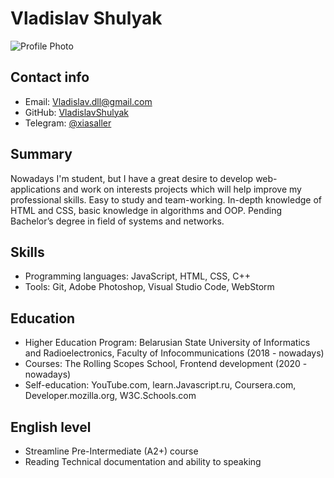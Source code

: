 # Vladislav Shulyak
![Profile Photo](https://i.ibb.co/r7LPCtX/resume.jpg )
## Contact info
* Email: [Vladislav.dll@gmail.com](Vladislav.dll@gmail.com)
* GitHub: [VladislavShulyak](https://github.com/VladislavShulyak)
* Telegram: [@xiasaller](https://t.me/xiasaller)
## Summary
 Nowadays I'm student, but I have a great desire to develop web-applications and work on interests projects which will help improve my professional skills. Easy to study and team-working. In-depth knowledge of HTML and CSS, basic knowledge in algorithms and OOP. Pending Bachelor’s degree in field of systems and networks.
## Skills
* Programming languages: JavaScript, HTML, CSS, C++
* Tools: Git, Adobe Photoshop, Visual Studio Code, WebStorm
## Education
* Higher Education Program: Belarusian State University of Informatics and Radioelectronics, Faculty of Infocommunications (2018 - nowadays)
* Courses: The Rolling Scopes School, Frontend development (2020 - nowadays)
* Self-education: YouTube.com, learn.Javascript.ru, Coursera.com, Developer.mozilla.org, W3C.Schools.com
## English level
* Streamline Pre-Intermediate (A2+) course
* Reading Technical documentation and ability to speaking

